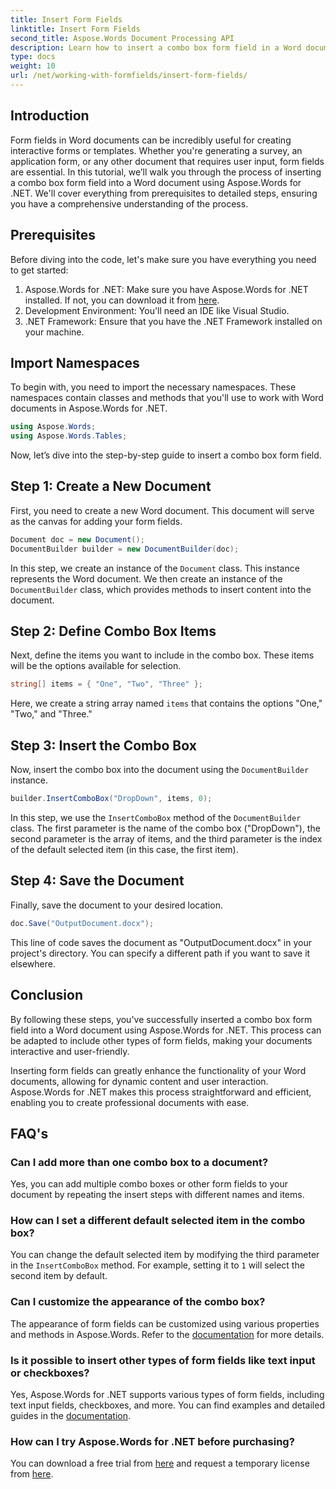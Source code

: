 ```yaml
---
title: Insert Form Fields
linktitle: Insert Form Fields
second_title: Aspose.Words Document Processing API
description: Learn how to insert a combo box form field in a Word document using Aspose.Words for .NET with our detailed, step-by-step guide. 
type: docs
weight: 10
url: /net/working-with-formfields/insert-form-fields/
---
```

## Introduction

Form fields in Word documents can be incredibly useful for creating interactive forms or templates. Whether you're generating a survey, an application form, or any other document that requires user input, form fields are essential. In this tutorial, we’ll walk you through the process of inserting a combo box form field into a Word document using Aspose.Words for .NET. We'll cover everything from prerequisites to detailed steps, ensuring you have a comprehensive understanding of the process.

## Prerequisites

Before diving into the code, let's make sure you have everything you need to get started:

1. Aspose.Words for .NET: Make sure you have Aspose.Words for .NET installed. If not, you can download it from [here](https://releases.aspose.com/words/net/).
2. Development Environment: You'll need an IDE like Visual Studio.
3. .NET Framework: Ensure that you have the .NET Framework installed on your machine.

## Import Namespaces

To begin with, you need to import the necessary namespaces. These namespaces contain classes and methods that you'll use to work with Word documents in Aspose.Words for .NET.

```csharp
using Aspose.Words;
using Aspose.Words.Tables;
```

Now, let’s dive into the step-by-step guide to insert a combo box form field.

## Step 1: Create a New Document

First, you need to create a new Word document. This document will serve as the canvas for adding your form fields.


```csharp
Document doc = new Document();
DocumentBuilder builder = new DocumentBuilder(doc);
```

In this step, we create an instance of the `Document` class. This instance represents the Word document. We then create an instance of the `DocumentBuilder` class, which provides methods to insert content into the document.

## Step 2: Define Combo Box Items

Next, define the items you want to include in the combo box. These items will be the options available for selection.

```csharp
string[] items = { "One", "Two", "Three" };
```

Here, we create a string array named `items` that contains the options "One," "Two," and "Three."

## Step 3: Insert the Combo Box

Now, insert the combo box into the document using the `DocumentBuilder` instance.

```csharp
builder.InsertComboBox("DropDown", items, 0);
```

In this step, we use the `InsertComboBox` method of the `DocumentBuilder` class. The first parameter is the name of the combo box ("DropDown"), the second parameter is the array of items, and the third parameter is the index of the default selected item (in this case, the first item).

## Step 4: Save the Document

Finally, save the document to your desired location.

```csharp
doc.Save("OutputDocument.docx");
```

This line of code saves the document as "OutputDocument.docx" in your project's directory. You can specify a different path if you want to save it elsewhere.

## Conclusion

By following these steps, you've successfully inserted a combo box form field into a Word document using Aspose.Words for .NET. This process can be adapted to include other types of form fields, making your documents interactive and user-friendly.

Inserting form fields can greatly enhance the functionality of your Word documents, allowing for dynamic content and user interaction. Aspose.Words for .NET makes this process straightforward and efficient, enabling you to create professional documents with ease.

## FAQ's

### Can I add more than one combo box to a document?

Yes, you can add multiple combo boxes or other form fields to your document by repeating the insert steps with different names and items.

### How can I set a different default selected item in the combo box?

You can change the default selected item by modifying the third parameter in the `InsertComboBox` method. For example, setting it to `1` will select the second item by default.

### Can I customize the appearance of the combo box?

The appearance of form fields can be customized using various properties and methods in Aspose.Words. Refer to the [documentation](https://reference.aspose.com/words/net/) for more details.

### Is it possible to insert other types of form fields like text input or checkboxes?

Yes, Aspose.Words for .NET supports various types of form fields, including text input fields, checkboxes, and more. You can find examples and detailed guides in the [documentation](https://reference.aspose.com/words/net/).

### How can I try Aspose.Words for .NET before purchasing?

You can download a free trial from [here](https://releases.aspose.com/) and request a temporary license from [here](https://purchase.aspose.com/temporary-license/).
